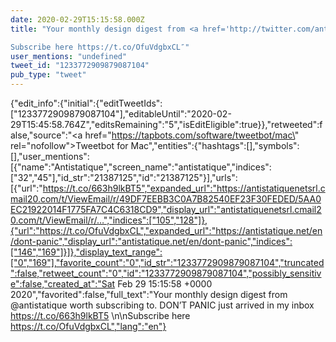 ```yaml
---
date: 2020-02-29T15:15:58.000Z
title: "Your monthly design digest from <a href='http://twitter.com/antistatique'>@antistatique</a> worth subscribing to. DON’T PANIC just arrived in my inbox https://t.co/663h9lkBT5 

Subscribe here https://t.co/OfuVdgbxCL″"
user_mentions: "undefined"
tweet_id: "1233772909879087104"
pub_type: "tweet"
---
```

{"edit_info":{"initial":{"editTweetIds":["1233772909879087104"],"editableUntil":"2020-02-29T15:45:58.764Z","editsRemaining":"5","isEditEligible":true}},"retweeted":false,"source":"<a href=\"https://tapbots.com/software/tweetbot/mac\" rel=\"nofollow\">Tweetbot for Mac</a>","entities":{"hashtags":[],"symbols":[],"user_mentions":[{"name":"Antistatique","screen_name":"antistatique","indices":["32","45"],"id_str":"21387125","id":"21387125"}],"urls":[{"url":"https://t.co/663h9lkBT5","expanded_url":"https://antistatiquenetsrl.cmail20.com/t/ViewEmail/r/49DF7EEBB3C0A7B82540EF23F30FEDED/5AA0EC21922014F1775FA7C4C6318CD9","display_url":"antistatiquenetsrl.cmail20.com/t/ViewEmail/r/…","indices":["105","128"]},{"url":"https://t.co/OfuVdgbxCL","expanded_url":"https://antistatique.net/en/dont-panic","display_url":"antistatique.net/en/dont-panic","indices":["146","169"]}]},"display_text_range":["0","169"],"favorite_count":"0","id_str":"1233772909879087104","truncated":false,"retweet_count":"0","id":"1233772909879087104","possibly_sensitive":false,"created_at":"Sat Feb 29 15:15:58 +0000 2020","favorited":false,"full_text":"Your monthly design digest from @antistatique worth subscribing to. DON’T PANIC just arrived in my inbox https://t.co/663h9lkBT5 \n\nSubscribe here https://t.co/OfuVdgbxCL","lang":"en"}

